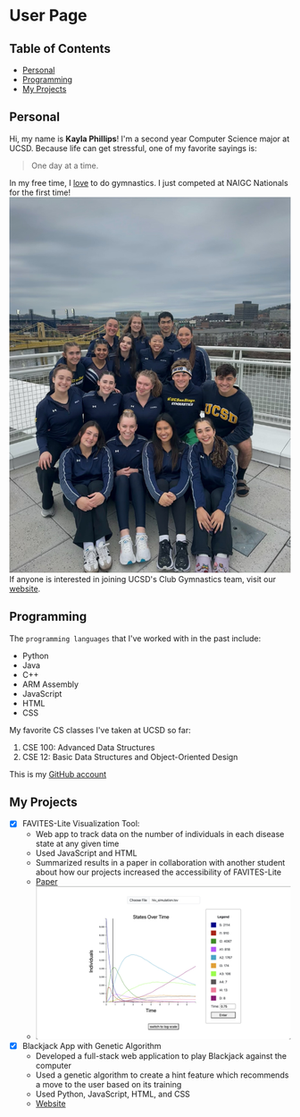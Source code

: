 # User Page
## Table of Contents
- [Personal](#personal)
- [Programming](#programming)
- [My Projects](#my-projects)
## Personal
Hi, my name is **Kayla Phillips**! 
I'm a second year Computer Science major at UCSD.
Because life can get stressful, one of my favorite sayings is:
> One day at a time.

In my free time, I <ins>love</ins> to do gymnastics.
I just competed at NAIGC Nationals for the first time!
![Gym Team Photo](./IMG_0858.JPG)
If anyone is interested in joining UCSD's Club Gymnastics team, visit our [website](https://recreation.ucsd.edu/competitive-sports/gymnastics/).

## Programming
The `programming languages` that I've worked with in the past include:
- Python
- Java
- C++
- ARM Assembly
- JavaScript
- HTML
- CSS
  
My favorite CS classes I've taken at UCSD so far:
1. CSE 100: Advanced Data Structures
2. CSE 12: Basic Data Structures and Object-Oriented Design

This is my [GitHub account](https://github.com/Kayla-Phillips)
## My Projects
- [x] FAVITES-Lite Visualization Tool: 
  - Web app to track data on the number of individuals in each disease state at any given time
  - Used JavaScript and HTML
  - Summarized results in a paper in collaboration with another student about how our projects increased the accessibility of FAVITES-Lite
  - [Paper](https://doi.org/10.1101/2024.06.10.24308702)
  - ![HIV simulation](./HIVScreenshot.png)
- [x] Blackjack App with Genetic Algorithm
  - Developed a full-stack web application to play Blackjack against the computer 
  - Used a genetic algorithm to create a hint feature which recommends a move to the user based on its training
  - Used Python, JavaScript, HTML, and CSS
  - [Website](https://blackjack-by-grace-and-kayla.onrender.com/)

